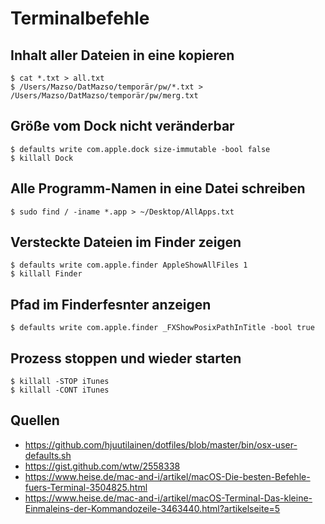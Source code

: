# Terminalbefehle

## Inhalt aller Dateien in eine kopieren

    $ cat *.txt > all.txt
    $ /Users/Mazso/DatMazso/temporär/pw/*.txt > /Users/Mazso/DatMazso/temporär/pw/merg.txt
    
## Größe vom Dock nicht veränderbar

    $ defaults write com.apple.dock size-immutable -bool false
    $ killall Dock
    
## Alle Programm-Namen in eine Datei schreiben

    $ sudo find / -iname *.app > ~/Desktop/AllApps.txt
    
## Versteckte Dateien im Finder zeigen

    $ defaults write com.apple.finder AppleShowAllFiles 1
    $ killall Finder
    
## Pfad im Finderfesnter anzeigen

    $ defaults write com.apple.finder _FXShowPosixPathInTitle -bool true
    
## Prozess stoppen und wieder starten

    $ killall -STOP iTunes
    $ killall -CONT iTunes

## Quellen

* <https://github.com/hjuutilainen/dotfiles/blob/master/bin/osx-user-defaults.sh>
* <https://gist.github.com/wtw/2558338>
* <https://www.heise.de/mac-and-i/artikel/macOS-Die-besten-Befehle-fuers-Terminal-3504825.html>
* <https://www.heise.de/mac-and-i/artikel/macOS-Terminal-Das-kleine-Einmaleins-der-Kommandozeile-3463440.html?artikelseite=5>



